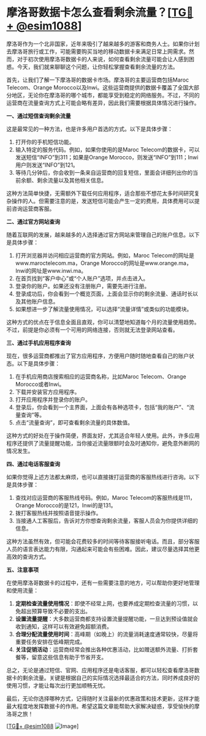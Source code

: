 # 摩洛哥数据卡怎么查看剩余流量？[[TG💪+ @esim1088](https://t.me/s/esim1088)]

摩洛哥作为一个北非国家，近年来吸引了越来越多的游客和商务人士。如果你计划去摩洛哥旅行或工作，可能需要购买当地的移动数据卡来满足日常上网需求。然而，对于初次使用摩洛哥数据卡的人来说，如何查看剩余流量可能会让人感到困惑。今天，我们就来聊聊这个问题，让你轻松掌握查看剩余流量的方法。

首先，让我们了解一下摩洛哥的数据卡市场。摩洛哥的主要运营商包括Maroc Telecom、Orange Morocco以及Inwi。这些运营商提供的数据卡覆盖了全国大部分地区，无论你在摩洛哥的哪个城市，都能享受到稳定的网络服务。不过，不同的运营商在流量查询方式上可能会略有差异，因此我们需要根据具体情况进行操作。

**一、通过短信查询剩余流量**

这是最常见的一种方法，也是许多用户首选的方式。以下是具体步骤：

1. 打开你的手机短信功能。
2. 输入特定的服务代码。例如，如果你使用的是Maroc Telecom的数据卡，可以发送短信“INFO”到311；如果是Orange Morocco，则发送“INFO”到111；Inwi用户则发送“INFO”到121。
3. 等待几分钟后，你会收到一条来自运营商的回复短信，里面会详细列出你的当前余额、剩余流量以及其他相关信息。

这种方法简单快捷，无需额外下载任何应用程序，适合那些不想花太多时间研究复杂操作的人。但需要注意的是，发送短信可能会产生一定的费用，具体费用可以提前咨询运营商客服。

**二、通过官方网站查询**

随着互联网的发展，越来越多的人选择通过官方网站来管理自己的账户信息。以下是具体步骤：

1. 打开浏览器并访问相应运营商的官方网站。例如，Maroc Telecom的网址是www.maroctelecom.ma，Orange Morocco的网址是www.orange.ma，Inwi的网址是www.inwi.ma。
2. 在首页找到“客户中心”或“个人账户”选项，并点击进入。
3. 登录你的账户。如果还没有注册账户，需要先进行注册。
4. 登录成功后，你会看到一个概览页面，上面会显示你的剩余流量、通话时长以及其他账户信息。
5. 如果想进一步了解流量使用情况，可以选择“流量详情”或类似的功能模块。

这种方式的优点在于信息全面且直观，你可以清楚地知道每个月的流量使用趋势。不过，前提是你必须有一个可用的网络连接，否则就无法登录网站查看。

**三、通过手机应用程序查询**

现在，很多运营商都推出了官方应用程序，方便用户随时随地查看自己的账户状态。以下是具体步骤：

1. 在手机应用商店搜索相应的运营商名称，比如Maroc Telecom、Orange Morocco或者Inwi。
2. 下载并安装官方应用程序。
3. 打开应用程序并登录你的账户。
4. 登录后，你会看到一个主界面，上面会有各种选项卡，包括“我的账户”、“流量查询”等。
5. 点击“流量查询”，即可查看剩余流量的具体数值。

这种方式的好处在于操作简便，界面友好，尤其适合年轻人使用。此外，许多应用程序还提供了流量提醒功能，当你接近流量限额时会及时通知你，避免意外断网的情况发生。

**四、通过电话客服查询**

如果你觉得上述方法都太麻烦，也可以直接拨打运营商的客服热线进行咨询。以下是具体步骤：

1. 查找对应运营商的客服热线号码。例如，Maroc Telecom的客服热线是111，Orange Morocco的是121，Inwi的是131。
2. 拨打客服热线并按照语音提示操作。
3. 当接通人工客服后，告诉对方你想查询剩余流量，客服人员会为你提供详细的信息。

这种方法虽然有效，但可能会花费较多的时间等待客服接听电话。而且，部分客服人员的语言表达能力有限，沟通起来可能会有些困难。因此，建议尽量选择其他更高效的查询方式。

**五、注意事项**

在使用摩洛哥数据卡的过程中，还有一些需要注意的地方，可以帮助你更好地管理和使用流量：

1. **定期检查流量使用情况**：即使不经常上网，也要养成定期检查流量的习惯，以免超出预算导致不必要的支出。
2. **设置流量提醒**：大多数运营商都支持设置流量提醒功能，一旦达到预设值就会收到通知，这样可以有效避免超额消费。
3. **合理分配流量使用时间**：高峰期（如晚上）的流量消耗速度通常较快，尽量将重要任务安排在低峰期完成。
4. **关注促销活动**：运营商经常会推出各种优惠活动，比如赠送额外流量、打折套餐等，留意这些信息有助于节省开支。

总之，无论是通过短信、官网、应用程序还是电话客服，都可以轻松查看摩洛哥数据卡的剩余流量。关键是根据自己的实际情况选择最适合的方法，同时养成良好的使用习惯，才能让每次出行更加顺畅无忧。

最后，无论你选择哪种方式，记得随时关注最新的优惠政策和技术更新，这样才能最大程度地发挥数据卡的作用。希望这篇文章能帮助大家解决疑惑，享受愉快的摩洛哥之旅！

[[TG💪+ @esim1088](https://t.me/s/esim1088) ![Image](https://i.postimg.cc/4NQfJmqS/Snipaste-2025-05-13-00-14-12.png)]